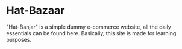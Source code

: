 # Hat-Bazaar

"Hat-Banjar" is a simple dummy e-commerce website, all the daily essentials can be found here. Basically, this site is made for learning purposes.




